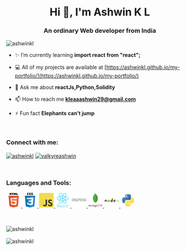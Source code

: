<h1 align="center">Hi 👋, I'm Ashwin K L</h1>
<h3 align="center">An ordinary Web developer from India</h3>

<p align="left"> <img src="https://komarev.com/ghpvc/?username=ashwinkl&label=Profile%20views&color=0e75b6&style=flat" alt="ashwinkl" /> </p>

- ✨ I’m currently learning **import react from "react";**

- 💻 All of my projects are available at [https://ashwinkl.github.io/my-portfolio/](https://ashwinkl.github.io/my-portfolio/)

- 💬 Ask me about **reactJs,Python,Solidity**

- 📫 How to reach me **kleaaashwin29@gmail.com**

- ⚡ Fun fact **Elephants can’t jump**

<br/>
<h3 align="left">Connect with me:</h3>
<p align="left">
<a href="https://linkedin.com/in/ashwinkl" target="_blank"><img align="center" src="https://raw.githubusercontent.com/rahuldkjain/github-profile-readme-generator/master/src/images/icons/Social/linked-in-alt.svg" alt="ashwinkl" height="30" width="40" /></a>
<a href="https://instagram.com/the_sneaky_goblin" target="_blank"><img align="center" src="https://raw.githubusercontent.com/rahuldkjain/github-profile-readme-generator/master/src/images/icons/Social/instagram.svg" alt="valkyreashwin" height="30" width="40" /></a>
</p>
<br/>

<h3 align="left">Languages and Tools:</h3>
<p align="left"> <a href="https://www.w3.org/html/" target="_blank" rel="noreferrer"> <img src="https://raw.githubusercontent.com/devicons/devicon/master/icons/html5/html5-original-wordmark.svg" alt="html5" width="40" height="40"/> </a>
  <a href="https://www.w3schools.com/css/" target="_blank" rel="noreferrer"> <img src="https://raw.githubusercontent.com/devicons/devicon/master/icons/css3/css3-original-wordmark.svg" alt="css3" width="40" height="40"/> </a>
  <a href="https://developer.mozilla.org/en-US/docs/Web/JavaScript" target="_blank" rel="noreferrer"> <img src="https://raw.githubusercontent.com/devicons/devicon/master/icons/javascript/javascript-original.svg" alt="javascript" width="40" height="40"/> </a>
  <a href="https://reactjs.org/" target="_blank" rel="noreferrer"> <img src="https://raw.githubusercontent.com/devicons/devicon/master/icons/react/react-original-wordmark.svg" alt="react" width="40" height="40"/> </a> <a href="https://expressjs.com" target="_blank" rel="noreferrer"> <img src="https://raw.githubusercontent.com/devicons/devicon/master/icons/express/express-original-wordmark.svg" alt="express" width="40" height="40"/> </a>  <a href="https://www.mongodb.com/" target="_blank" rel="noreferrer"> <img src="https://raw.githubusercontent.com/devicons/devicon/master/icons/mongodb/mongodb-original-wordmark.svg" alt="mongodb" width="40" height="40"/> </a> <a href="https://nodejs.org" target="_blank" rel="noreferrer"> <img src="https://raw.githubusercontent.com/devicons/devicon/master/icons/nodejs/nodejs-original-wordmark.svg" alt="nodejs" width="40" height="40"/> </a> <a href="https://www.python.org" target="_blank" rel="noreferrer"> <img src="https://raw.githubusercontent.com/devicons/devicon/master/icons/python/python-original.svg" alt="python" width="40" height="40"/> </a> </p>
<br/>

<p><img align="center" src="https://github-readme-stats.vercel.app/api/top-langs?username=ashwinkl&show_icons=true&locale=en&layout=compact" alt="ashwinkl" /></p>

<p><img align="center" src="https://github-readme-streak-stats.herokuapp.com/?user=ashwinkl&" alt="ashwinkl" /></p>
